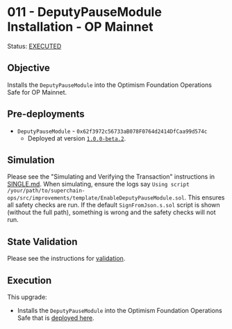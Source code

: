 # 011 - DeputyPauseModule Installation - OP Mainnet

Status: [EXECUTED](https://etherscan.io/tx/0x5580a50fd248f0d4034f5eb270636202e2d957b84a6975f7bd7b8c72ff541233)

## Objective

Installs the `DeputyPauseModule` into the Optimism Foundation Operations Safe for OP Mainnet.

## Pre-deployments

- `DeputyPauseModule` - `0x62f3972c56733aB078F0764d2414DfCaa99d574c`
  - Deployed at version [`1.0.0-beta.2`](https://github.com/ethereum-optimism/optimism/blob/cf7a37b6b9f46e259b4ecf5c709f465f63a5e0fd/packages/contracts-bedrock/src/safe/DeputyPauseModule.sol#L90).

## Simulation

Please see the "Simulating and Verifying the Transaction" instructions in [SINGLE.md](../../../SINGLE.md).
When simulating, ensure the logs say `Using script /your/path/to/superchain-ops/src/improvements/template/EnableDeputyPauseModule.sol`.
This ensures all safety checks are run. If the default `SignFromJson.s.sol` script is shown (without the full path), something is wrong and the safety checks will not run.

## State Validation

Please see the instructions for [validation](./VALIDATION.md).

## Execution

This upgrade:

- Installs the `DeputyPauseModule` into the Optimism Foundation Operations Safe that is [deployed here](https://etherscan.io/address/0x126a736b18e0a64fba19d421647a530e327e112c#readContract).
